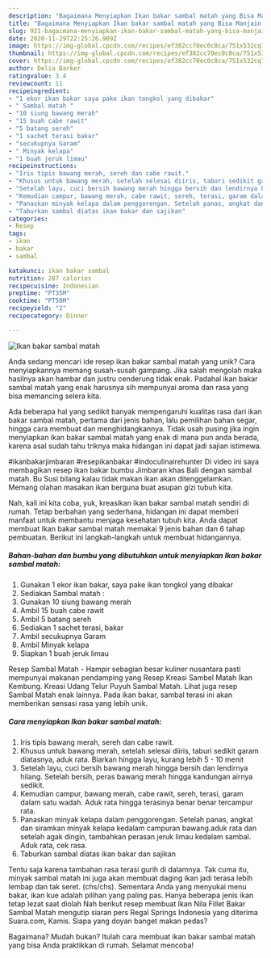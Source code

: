 ```yaml
---
description: "Bagaimana Menyiapkan Ikan bakar sambal matah yang Bisa Manjain Lidah"
title: "Bagaimana Menyiapkan Ikan bakar sambal matah yang Bisa Manjain Lidah"
slug: 921-bagaimana-menyiapkan-ikan-bakar-sambal-matah-yang-bisa-manjain-lidah
date: 2020-11-29T22:25:26.909Z
image: https://img-global.cpcdn.com/recipes/ef382cc70ec0c8ca/751x532cq70/ikan-bakar-sambal-matah-foto-resep-utama.jpg
thumbnail: https://img-global.cpcdn.com/recipes/ef382cc70ec0c8ca/751x532cq70/ikan-bakar-sambal-matah-foto-resep-utama.jpg
cover: https://img-global.cpcdn.com/recipes/ef382cc70ec0c8ca/751x532cq70/ikan-bakar-sambal-matah-foto-resep-utama.jpg
author: Delia Barker
ratingvalue: 3.4
reviewcount: 11
recipeingredient:
- "1 ekor ikan bakar saya pake ikan tongkol yang dibakar"
- " Sambal matah "
- "10 siung bawang merah"
- "15 buah cabe rawit"
- "5 batang sereh"
- "1 sachet terasi bakar"
- "secukupnya Garam"
- " Minyak kelapa"
- "1 buah jeruk limau"
recipeinstructions:
- "Iris tipis bawang merah, sereh dan cabe rawit."
- "Khusus untuk bawang merah, setelah selesai diiris, taburi sedikit garam diatasnya, aduk rata. Biarkan hingga layu, kurang lebih 5 - 10 menit"
- "Setelah layu, cuci bersih bawang merah hingga bersih dan lendirnya hilang. Setelah bersih, peras bawang merah hingga kandungan airnya sedikit."
- "Kemudian campur, bawang merah, cabe rawit, sereh, terasi, garam dalam satu wadah. Aduk rata hingga terasinya benar benar tercampur rata."
- "Panaskan minyak kelapa dalam penggorengan. Setelah panas, angkat dan siramkan minyak kelapa kedalam campuran bawang.aduk rata dan setelah agak dingin, tambahkan perasan jeruk limau kedalam sambal. Aduk rata, cek rasa."
- "Taburkan sambal diatas ikan bakar dan sajikan"
categories:
- Resep
tags:
- ikan
- bakar
- sambal

katakunci: ikan bakar sambal 
nutrition: 287 calories
recipecuisine: Indonesian
preptime: "PT35M"
cooktime: "PT50M"
recipeyield: "2"
recipecategory: Dinner

---
```



![Ikan bakar sambal matah](https://img-global.cpcdn.com/recipes/ef382cc70ec0c8ca/751x532cq70/ikan-bakar-sambal-matah-foto-resep-utama.jpg)

Anda sedang mencari ide resep ikan bakar sambal matah yang unik? Cara menyiapkannya memang susah-susah gampang. Jika salah mengolah maka hasilnya akan hambar dan justru cenderung tidak enak. Padahal ikan bakar sambal matah yang enak harusnya sih mempunyai aroma dan rasa yang bisa memancing selera kita.

Ada beberapa hal yang sedikit banyak mempengaruhi kualitas rasa dari ikan bakar sambal matah, pertama dari jenis bahan, lalu pemilihan bahan segar, hingga cara membuat dan menghidangkannya. Tidak usah pusing jika ingin menyiapkan ikan bakar sambal matah yang enak di mana pun anda berada, karena asal sudah tahu triknya maka hidangan ini dapat jadi sajian istimewa.

#ikanbakarjimbaran #resepikanbakar #indoculinairehunter Di video ini saya membagikan resep ikan bakar bumbu Jimbaran khas Bali dengan sambal matah. Bu Susi bilang kalau tidak makan ikan akan ditenggelamkan. Memang olahan masakan ikan berguna buat asupan gizi tubuh kita.


Nah, kali ini kita coba, yuk, kreasikan ikan bakar sambal matah sendiri di rumah. Tetap berbahan yang sederhana, hidangan ini dapat memberi manfaat untuk membantu menjaga kesehatan tubuh kita. Anda dapat membuat Ikan bakar sambal matah memakai 9 jenis bahan dan 6 tahap pembuatan. Berikut ini langkah-langkah untuk membuat hidangannya.

<!--inarticleads1-->

##### Bahan-bahan dan bumbu yang dibutuhkan untuk menyiapkan Ikan bakar sambal matah:

1. Gunakan 1 ekor ikan bakar, saya pake ikan tongkol yang dibakar
1. Sediakan  Sambal matah :
1. Gunakan 10 siung bawang merah
1. Ambil 15 buah cabe rawit
1. Ambil 5 batang sereh
1. Sediakan 1 sachet terasi, bakar
1. Ambil secukupnya Garam
1. Ambil  Minyak kelapa
1. Siapkan 1 buah jeruk limau


Resep Sambal Matah - Hampir sebagian besar kuliner nusantara pasti mempunyai makanan pendamping yang Resep Kreasi Sambel Matah Ikan Kembung. Kreasi Udang Telur Puyuh Sambal Matah. Lihat juga resep Sambal Matah enak lainnya. Pada ikan bakar, sambal terasi ini akan memberikan sensasi rasa yang lebih unik. 

<!--inarticleads2-->

##### Cara menyiapkan Ikan bakar sambal matah:

1. Iris tipis bawang merah, sereh dan cabe rawit.
1. Khusus untuk bawang merah, setelah selesai diiris, taburi sedikit garam diatasnya, aduk rata. Biarkan hingga layu, kurang lebih 5 - 10 menit
1. Setelah layu, cuci bersih bawang merah hingga bersih dan lendirnya hilang. Setelah bersih, peras bawang merah hingga kandungan airnya sedikit.
1. Kemudian campur, bawang merah, cabe rawit, sereh, terasi, garam dalam satu wadah. Aduk rata hingga terasinya benar benar tercampur rata.
1. Panaskan minyak kelapa dalam penggorengan. Setelah panas, angkat dan siramkan minyak kelapa kedalam campuran bawang.aduk rata dan setelah agak dingin, tambahkan perasan jeruk limau kedalam sambal. Aduk rata, cek rasa.
1. Taburkan sambal diatas ikan bakar dan sajikan


Tentu saja karena tambahan rasa terasi gurih di dalamnya. Tak cuma itu, minyak sambal matah ini juga akan membuat daging ikan jadi terasa lebih lembap dan tak seret. (chs/chs). Sementara Anda yang menyukai menu bakar, ikan kue adalah pilihan yang paling pas. Hanya beberapa jenis ikan tetap lezat saat diolah Nah berikut resep membuat Ikan Nila Fillet Bakar Sambal Matah mengutip siaran pers Regal Springs Indonesia yang diterima Suara.com, Kamis. Siapa yang doyan banget makan pedas? 

Bagaimana? Mudah bukan? Itulah cara membuat ikan bakar sambal matah yang bisa Anda praktikkan di rumah. Selamat mencoba!
